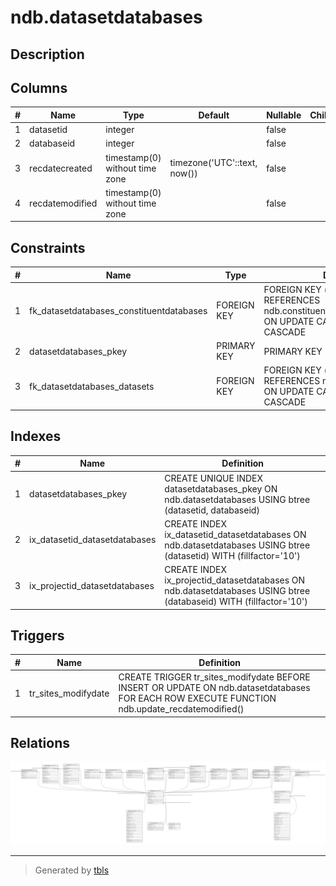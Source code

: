 # ndb.datasetdatabases

## Description

## Columns

| # | Name            | Type                           | Default                      | Nullable | Children | Parents                                                 | Comment |
| - | --------------- | ------------------------------ | ---------------------------- | -------- | -------- | ------------------------------------------------------- | ------- |
| 1 | datasetid       | integer                        |                              | false    |          | [ndb.datasets](ndb.datasets.md)                         |         |
| 2 | databaseid      | integer                        |                              | false    |          | [ndb.constituentdatabases](ndb.constituentdatabases.md) |         |
| 3 | recdatecreated  | timestamp(0) without time zone | timezone('UTC'::text, now()) | false    |          |                                                         |         |
| 4 | recdatemodified | timestamp(0) without time zone |                              | false    |          |                                                         |         |

## Constraints

| # | Name                                     | Type        | Definition                                                                                                   |
| - | ---------------------------------------- | ----------- | ------------------------------------------------------------------------------------------------------------ |
| 1 | fk_datasetdatabases_constituentdatabases | FOREIGN KEY | FOREIGN KEY (databaseid) REFERENCES ndb.constituentdatabases(databaseid) ON UPDATE CASCADE ON DELETE CASCADE |
| 2 | datasetdatabases_pkey                    | PRIMARY KEY | PRIMARY KEY (datasetid, databaseid)                                                                          |
| 3 | fk_datasetdatabases_datasets             | FOREIGN KEY | FOREIGN KEY (datasetid) REFERENCES ndb.datasets(datasetid) ON UPDATE CASCADE ON DELETE CASCADE               |

## Indexes

| # | Name                          | Definition                                                                                                         |
| - | ----------------------------- | ------------------------------------------------------------------------------------------------------------------ |
| 1 | datasetdatabases_pkey         | CREATE UNIQUE INDEX datasetdatabases_pkey ON ndb.datasetdatabases USING btree (datasetid, databaseid)              |
| 2 | ix_datasetid_datasetdatabases | CREATE INDEX ix_datasetid_datasetdatabases ON ndb.datasetdatabases USING btree (datasetid) WITH (fillfactor='10')  |
| 3 | ix_projectid_datasetdatabases | CREATE INDEX ix_projectid_datasetdatabases ON ndb.datasetdatabases USING btree (databaseid) WITH (fillfactor='10') |

## Triggers

| # | Name                | Definition                                                                                                                                    |
| - | ------------------- | --------------------------------------------------------------------------------------------------------------------------------------------- |
| 1 | tr_sites_modifydate | CREATE TRIGGER tr_sites_modifydate BEFORE INSERT OR UPDATE ON ndb.datasetdatabases FOR EACH ROW EXECUTE FUNCTION ndb.update_recdatemodified() |

## Relations

![er](ndb.datasetdatabases.svg)

---

> Generated by [tbls](https://github.com/k1LoW/tbls)
